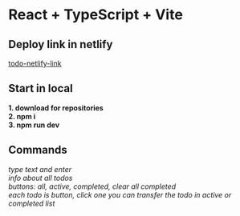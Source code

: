 # React + TypeScript + Vite

## Deploy link in netlify

[todo-netlify-link](https://todos-mindbox.netlify.app/)

## Start in local

**1. download for repositories**  
**2. npm i**  
**3. npm run dev**

## Commands

_type text and enter_  
_info about all todos_  
_buttons: all, active, completed, clear all completed_  
_each todo is button, click one you can transfer the todo in active or completed list_
